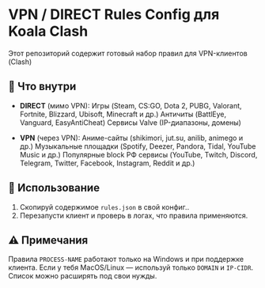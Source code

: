 # VPN / DIRECT Rules Config для Koala Clash

Этот репозиторий содержит готовый набор правил для VPN-клиентов (Clash)

## 🔹 Что внутри
- **DIRECT** (мимо VPN):
   Игры (Steam, CS:GO, Dota 2, PUBG, Valorant, Fortnite, Blizzard, Ubisoft, Minecraft и др.)
   Античиты (BattlEye, Vanguard, EasyAntiCheat)
   Сервисы Valve (IP-диапазоны, домены)

- **VPN** (через VPN):
   Аниме-сайты (shikimori, jut.su, anilib, animego и др.)
   Музыкальные площадки (Spotify, Deezer, Pandora, Tidal, YouTube Music и др.)
   Популярные block РФ сервисы (YouTube, Twitch, Discord, Telegram, Twitter, Facebook, Instagram, Reddit и др.)

## 📌 Использование
1. Скопируй содержимое `rules.json` в свой конфиг..
2. Перезапусти клиент и проверь в логах, что правила применяются.

## ⚠️ Примечания
Правила `PROCESS-NAME` работают только на Windows и при поддержке клиента.
Если у тебя MacOS/Linux — используй только `DOMAIN` и `IP-CIDR`.
Список можно расширять под свои нужды.
